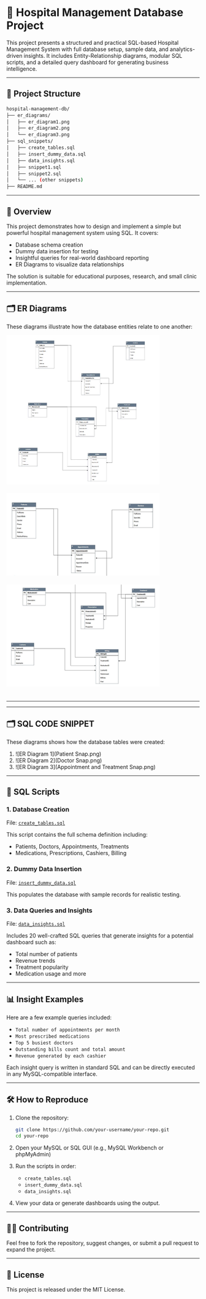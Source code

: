 
# 🏥 Hospital Management Database Project

This project presents a structured and practical SQL-based Hospital Management System with full database setup, sample data, and analytics-driven insights. It includes Entity-Relationship diagrams, modular SQL scripts, and a detailed query dashboard for generating business intelligence.

---

## 📁 Project Structure

```bash
hospital-management-db/
├── er_diagrams/
│   ├── er_diagram1.png
│   ├── er_diagram2.png
│   └── er_diagram3.png
├── sql_snippets/
│   ├── create_tables.sql
│   ├── insert_dummy_data.sql
│   ├── data_insights.sql
│   ├── snippet1.sql
│   ├── snippet2.sql
│   └── ... (other snippets)
├── README.md
```

---

## 📌 Overview

This project demonstrates how to design and implement a simple but powerful hospital management system using SQL. It covers:
- Database schema creation
- Dummy data insertion for testing
- Insightful queries for real-world dashboard reporting
- ER Diagrams to visualize data relationships

The solution is suitable for educational purposes, research, and small clinic implementation.

---

## 🗂 ER Diagrams

These diagrams illustrate how the database entities relate to one another:

<img src="ER_DIAGRAM.JPG" alt="ER Diagram 1" width="400" style="margin-right: 20px; margin-bottom: 20px;">
<img src="Appointment_ERD.JPG" alt="ER Diagram 2" width="400" style="margin-right: 20px; margin-bottom: 20px;">
<img src="TREATMENT_ERD.JPG" alt="ER Diagram 3" width="400" style="margin-bottom: 20px;">


---


---

## 🗂 SQL CODE SNIPPET

These diagrams shows how the database tables were created:

1. ![ER Diagram 1](Patient Snap.png) 
2. ![ER Diagram 2](Doctor Snap.png)
3. ![ER Diagram 3](Appointment and Treatment Snap.png)

---

## 💾 SQL Scripts

### 1. Database Creation
File: [`create_tables.sql`](https://github.com/your-username/your-repo/blob/main/sql_snippets/create_tables.sql)

This script contains the full schema definition including:
- Patients, Doctors, Appointments, Treatments
- Medications, Prescriptions, Cashiers, Billing

### 2. Dummy Data Insertion
File: [`insert_dummy_data.sql`](https://github.com/your-username/your-repo/blob/main/sql_snippets/insert_dummy_data.sql)

This populates the database with sample records for realistic testing.

### 3. Data Queries and Insights
File: [`data_insights.sql`](https://github.com/your-username/your-repo/blob/main/sql_snippets/data_insights.sql)

Includes 20 well-crafted SQL queries that generate insights for a potential dashboard such as:
- Total number of patients
- Revenue trends
- Treatment popularity
- Medication usage and more

---

## 📊 Insight Examples

Here are a few example queries included:

- `Total number of appointments per month`
- `Most prescribed medications`
- `Top 5 busiest doctors`
- `Outstanding bills count and total amount`
- `Revenue generated by each cashier`

Each insight query is written in standard SQL and can be directly executed in any MySQL-compatible interface.

---

## 🛠 How to Reproduce

1. Clone the repository:
   ```bash
   git clone https://github.com/your-username/your-repo.git
   cd your-repo
   ```

2. Open your MySQL or SQL GUI (e.g., MySQL Workbench or phpMyAdmin)

3. Run the scripts in order:
   - `create_tables.sql`
   - `insert_dummy_data.sql`
   - `data_insights.sql`

4. View your data or generate dashboards using the output.

---

## 🙋‍♀️ Contributing

Feel free to fork the repository, suggest changes, or submit a pull request to expand the project.

---

## 📜 License

This project is released under the MIT License.
